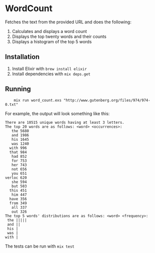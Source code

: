 # WordCount

Fetches the text from the provided URL and does the following:

1. Calculates and displays a word count
1. Displays the top twenty words and their counts
1. Displays a histogram of the top 5 words

## Installation

1. Install Elixir with `brew install elixir`
1. Install dependencies with `mix deps.get`

## Running

        mix run word_count.exs "http://www.gutenberg.org/files/974/974-0.txt"

For example, the output will look something like this:

```
There are 10515 unique words having at least 3 letters.
The top 20 words are as follows: <word> <occurrences>:
   the 5680
   and 1986
   his 1645
   was 1240
  with 996
  that 984
   had 852
   for 753
   her 743
   not 656
   you 651
verloc 620
   she 594
   but 503
  this 451
   him 447
  have 356
  from 349
   all 337
   out 326
The top 5 words' distributions are as follows: <word> <frequency>:
 the |||||
 and ||
 his |
 was |
with |
```

The tests can be run with `mix test`
